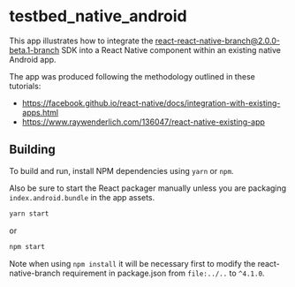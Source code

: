 # testbed_native_android

This app illustrates how to integrate the react-react-native-branch@2.0.0-beta.1-branch SDK into a React Native component within an existing native Android app.

The app was produced following the methodology outlined in these tutorials:

- https://facebook.github.io/react-native/docs/integration-with-existing-apps.html
- https://www.raywenderlich.com/136047/react-native-existing-app

## Building

To build and run, install NPM dependencies using `yarn` or `npm`.

Also be sure to start the React packager manually unless you are packaging `index.android.bundle` in the app
assets.

```bash
yarn start
```

or

```bash
npm start
```

Note when using `npm install` it will be necessary first to modify the
react-native-branch requirement in package.json from `file:../..` to
`^4.1.0`.

